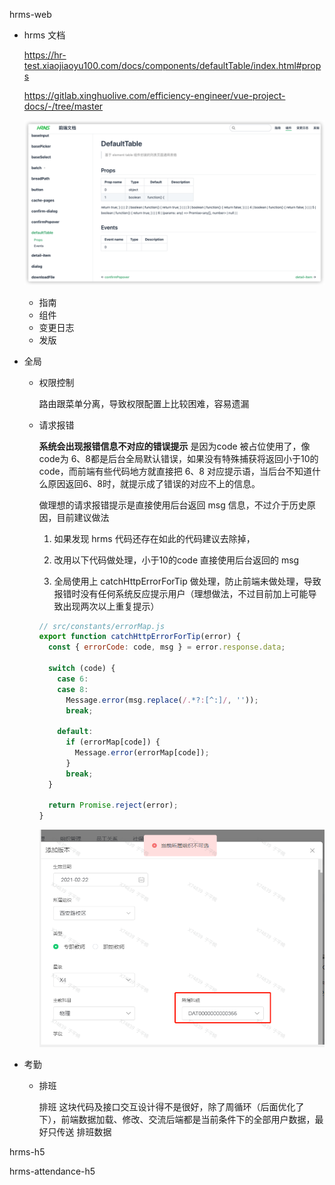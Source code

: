 hrms-web

- hrms 文档

  https://hr-test.xiaojiaoyu100.com/docs/components/defaultTable/index.html#props

  https://gitlab.xinghuolive.com/efficiency-engineer/vue-project-docs/-/tree/master

  ![image-20210529180201919](${images}/image-20210529180201919.png)

  - 指南
  - 组件
  - 变更日志
  - 发版

- 全局

  - 权限控制

    路由跟菜单分离，导致权限配置上比较困难，容易遗漏
    
  - 请求报错

    **系统会出现报错信息不对应的错误提示** 是因为code 被占位使用了，像code为 6、8都是后台全局默认错误，如果没有特殊捕获将返回小于10的code，而前端有些代码地方就直接把 6、8 对应提示语，当后台不知道什么原因返回6、8时，就提示成了错误的对应不上的信息。

    

    做理想的请求报错提示是直接使用后台返回 msg 信息，不过介于历史原因，目前建议做法

    1. 如果发现 hrms 代码还存在如此的代码建议去除掉，

    2. 改用以下代码做处理，小于10的code 直接使用后台返回的 msg
    3. 全局使用上 catchHttpErrorForTip 做处理，防止前端未做处理，导致报错时没有任何系统反应提示用户（理想做法，不过目前加上可能导致出现两次以上重复提示）

    ```javascript
    // src/constants/errorMap.js
    export function catchHttpErrorForTip(error) {
      const { errorCode: code, msg } = error.response.data;
    
      switch (code) {
        case 6:
        case 8:
          Message.error(msg.replace(/.*?:[^:]/, ''));
          break;
    
        default:
          if (errorMap[code]) {
            Message.error(errorMap[code]);
          }
          break;
      }
    
      return Promise.reject(error);
    }
    
    ```

    

    ![企业微信截图_16232101594652](${images}/企业微信截图_16232101594652.png)

- 考勤

  - 排班

    排班 这块代码及接口交互设计得不是很好，除了周循环（后面优化了下），前端数据加载、修改、交流后端都是当前条件下的全部用户数据，最好只传送 排班数据

hrms-h5

hrms-attendance-h5

